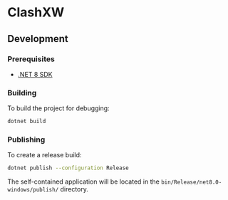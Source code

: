 # ClashXW

## Development

### Prerequisites

-   [.NET 8 SDK](https://dotnet.microsoft.com/download/dotnet/8.0)

### Building

To build the project for debugging:

```sh
dotnet build
```

### Publishing

To create a release build:

```sh
dotnet publish --configuration Release
```

The self-contained application will be located in the `bin/Release/net8.0-windows/publish/` directory.